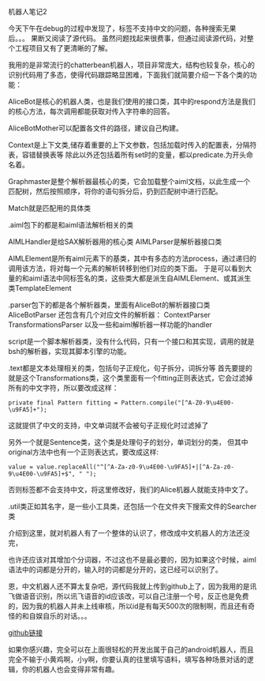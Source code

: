 机器人笔记2

今天下午在debug的过程中发现了，<get><set>标签不支持中文的问题，各种搜索无果后。。。
果断又阅读了源代码。
虽然问题找起来很费事，但通过阅读源代码，对整个工程项目又有了更清晰的了解。

我用的是非常流行的chatterbean机器人，项目非常庞大，结构也较复杂，核心的识别代码用了多态，使得代码跟踪略显困难，下面我们就简要介绍一下各个类的功能：

AliceBot是核心的机器人类，也是我们使用的接口类，其中的respond方法是我们的核心方法，每次调用都能获取对传入字符串的回答。

AliceBotMother可以配置各文件的路径，建议自己构建。

Context是上下文类,储存着重要的上下文参数，包括加载时传入的配置表，分隔符表，容错替换表等
除此以外还包括着所有set时的变量，都以predicate.为开头命名着。

Graphmaster是整个解析器最核心的类，它会加载整个aiml文档，以此生成一个匹配树，然后按照顺序，将你的语句拆分后，扔到匹配树中进行匹配。

Match就是匹配用的具体类

.aiml包下的都是和aiml语法解析相关的类

AIMLHandler是给SAX解析器用的核心类
AIMLParser是解析器接口类


AIMLElement是所有aiml元素下的基类，其中有多态的方法process，通过递归的调用该方法，将对每一个元素的解析转移到他们对应的类下面。
于是可以看到大量的和aiml语法中同标签名的类，这些类大都是派生自AIMLElement、或其派生类TemplateElement

.parser包下的都是各个解析器类，里面有AliceBot的解析器接口类AliceBotParser
还包含有几个对应文件的解析器：
ContextParser
TransformationsParser
以及一些和aiml解析器一样功能的handler

script是一个脚本解析器类，没有什么代码，只有一个接口和其实现，调用的就是bsh的解析器，实现其脚本引擎的功能。


.text都是文本处理相关的类，包括句子正规化，句子拆分，词拆分等
首先要提的就是这个Transformations类，这个类里面有一个fitting正则表达式，它会过滤掉所有的中文字符，所以要改成这样：
    
    private final Pattern fitting = Pattern.compile("[^A-Z0-9\u4E00-\u9FA5]+");

这就提供了中文的支持，中文单词就不会被句子正规化时过滤掉了

另外一个就是Sentence类，这个类是处理句子的划分，单词划分的类，
但其中original方法中也有一个正则表达式，要改成这样:

    value = value.replaceAll("^[^A-Za-z0-9\u4E00-\u9FA5]+|[^A-Za-z0-9\u4E00-\u9FA5]+$", " ");

否则<set><get>标签都不会支持中文，将这里修改好，我们的Alice机器人就能支持中文了。

.util类正如其名字，是一些小工具类，还包括一个在文件夹下搜索文件的Searcher类

介绍到这里，就对机器人有了一个整体的认识了，修改成中文机器人的方法还没完，

也许还应该对其增加个分词器，不过这也不是最必要的，因为如果这个时候，aiml语法中的词都是分开的，输入时的词都是分开的，这已经可以识别了。

恩，中文机器人还不算太复杂吧，源代码我就上传到github上了，因为我用的是讯飞做语音识别，所以讯飞语音的id应该改，可以自己注册一个号，反正也是免费的，因为我的机器人并未上线审核，所以id是有每天500次的限制啊，而且还有奇怪的和自娱自乐的对话。。。

[github链接](https://github.com/buaaabs/ABS)

如果你感兴趣，完全可以在上面很轻松的开发出属于自己的android机器人，而且完全不输于小黄鸡啊，小y啊，你要认真的往里填写语料，填写各种场景对话的逻辑，你的机器人也会变得非常有趣。
